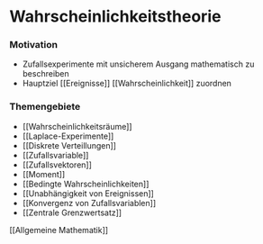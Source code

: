 # Wahrscheinlichkeitstheorie
### Motivation
+ Zufallsexperimente mit unsicherem Ausgang mathematisch zu beschreiben
+ Hauptziel [[Ereignisse]] [[Wahrscheinlichkeit]] zuordnen

### Themengebiete
+ [[Wahrscheinlichkeitsräume]]
+ [[Laplace-Experimente]]
+ [[Diskrete Verteillungen]]
+ [[Zufallsvariable]]
+ [[Zufallsvektoren]]
+ [[Moment]]
+ [[Bedingte Wahrscheinlichkeiten]]
+ [[Unabhängigkeit von Ereignissen]]
+ [[Konvergenz von Zufallsvariablen]]
+ [[Zentrale Grenzwertsatz]]


[[Allgemeine Mathematik]]